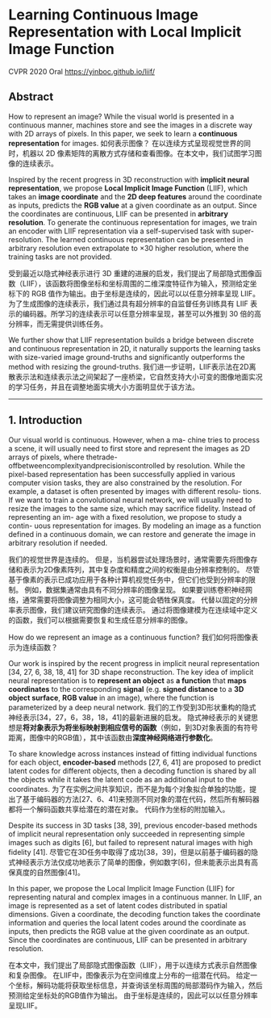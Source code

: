 # Learning Continuous Image Representation with Local Implicit Image Function

CVPR 2020 Oral https://yinboc.github.io/liif/



## Abstract

How to represent an image? While the visual world is presented in a continuous manner, machines store and see the images in a discrete way with 2D arrays of pixels. In this paper, we seek to learn a **continuous representation** for images. 如何表示图像？ 在以连续方式呈现视觉世界的同时，机器以 2D 像素矩阵的离散方式存储和查看图像。在本文中，我们试图学习图像的连续表示。

Inspired by the recent progress in 3D reconstruction with **implicit neural representation**, we propose **Local Implicit Image Function** (LIIF), which takes an **image coordinate** and the **2D deep features** around the coordinate as inputs, predicts the **RGB value** at a given coordinate as an output. Since the coordinates are continuous, LIIF can be presented in **arbitrary resolution**. To generate the continuous representation for images, we train an encoder with LIIF representation via a self-supervised task with super-resolution. The learned continuous representation can be presented in arbitrary resolution even extrapolate to ×30 higher resolution, where the training tasks are not provided. 

受到最近以隐式神经表示进行 3D 重建的进展的启发，我们提出了局部隐式图像函数（LIIF），该函数将图像坐标和坐标周围的二维深度特征作为输入，预测给定坐标下的 RGB 值作为输出。由于坐标是连续的，因此可以以任意分辨率呈现 LIIF。为了生成图像的连续表示，我们通过具有超分辨率的自监督任务训练具有 LIIF 表示的编码器。所学习的连续表示可以任意分辨率呈现，甚至可以外推到 30 倍的高分辨率，而无需提供训练任务。

We further show that LIIF representation builds a bridge between discrete and continuous representation in 2D, it naturally supports the learning tasks with size-varied image ground-truths and significantly outperforms the method with resizing the ground-truths. 我们进一步证明，LIIF表示法在2D离散表示法和连续表示法之间架起了一座桥梁，它自然支持大小可变的图像地面实况的学习任务，并且在调整地面实境大小方面明显优于该方法。



---

## 1. Introduction

Our visual world is continuous. However, when a ma-
chine tries to process a scene, it will usually need to first
store and represent the images as 2D arrays of pixels, where
thetrade-offbetweencomplexityandprecisioniscontrolled
by resolution. While the pixel-based representation has
been successfully applied in various computer vision tasks,
they are also constrained by the resolution. For example, a
dataset is often presented by images with different resolu-
tions. If we want to train a convolutional neural network,
we will usually need to resize the images to the same size,
which may sacrifice fidelity. Instead of representing an im-
age with a fixed resolution, we propose to study a contin-
uous representation for images. By modeling an image as
a function defined in a continuous domain, we can restore
and generate the image in arbitrary resolution if needed.

我们的视觉世界是连续的。 但是，当机器尝试处理场景时，通常需要先将图像存储和表示为2D像素阵列，其中复杂度和精度之间的权衡是由分辨率控制的。 尽管基于像素的表示已成功应用于各种计算机视觉任务中，但它们也受到分辨率的限制。 例如，数据集通常由具有不同分辨率的图像呈现。 如果要训练卷积神经网络，通常需要将图像调整为相同大小，这可能会牺牲保真度。 代替以固定的分辨率表示图像，我们建议研究图像的连续表示。 通过将图像建模为在连续域中定义的函数，我们可以根据需要恢复和生成任意分辨率的图像。



How do we represent an image as a continuous function? 我们如何将图像表示为连续函数？

Our work is inspired by the recent progress in implicit neural representation [34, 27, 6, 38, 18, 41] for 3D shape reconstruction. The key idea of implicit neural representation is to **represent an object** as **a function** that **maps coordinates** to the corresponding **signal** (e.g. **signed distance** to a **3D object surface**, **RGB value** in an image), where the function is parameterized by a deep neural network. 我们的工作受到3D形状重构的隐式神经表示[34，27，6，38，18，41]的最新进展的启发。 隐式神经表示的关键思想是**将对象表示为将坐标映射到相应信号的函数**（例如，到3D对象表面的有符号距离，图像中的RGB值），其中该函数由**深度神经网络进行参数化**。 

To share knowledge across instances instead of fitting individual functions for each object, **encoder-based** methods [27, 6, 41] are proposed to predict latent codes for different objects, then a decoding function is shared by all the objects while it takes the latent code as an additional input to the coordinates.   为了在实例之间共享知识，而不是为每个对象拟合单独的功能，提出了基于编码器的方法[27、6、41]来预测不同对象的潜在代码，然后所有解码器都将一个解码函数共享给潜在的潜在对象。 代码作为坐标的附加输入。

Despite its success in 3D tasks [38, 39], previous encoder-based methods of implicit neural representation only succeeded in representing simple images such as digits [6], but failed to represent natural images with high fidelity [41].  尽管它在3D任务中取得了成功[38，39]，但是以前基于编码器的隐式神经表示方法仅成功地表示了简单的图像，例如数字[6]，但未能表示出具有高保真度的自然图像[41]。



In this paper, we propose the Local Implicit Image Function (LIIF) for representing natural and complex images in a continuous manner. In LIIF, an image is represented as a set of latent codes distributed in spatial dimensions. Given a coordinate, the decoding function takes the coordinate information and queries the local latent codes around the coordinate as inputs, then predicts the RGB value at the given coordinate as an output. Since the coordinates are continuous, LIIF can be presented in arbitrary resolution.

在本文中，我们提出了局部隐式图像函数（LIIF），用于以连续方式表示自然图像和复杂图像。 在LIIF中，图像表示为在空间维度上分布的一组潜在代码。 给定一个坐标，解码功能将获取坐标信息，并查询该坐标周围的局部潜码作为输入，然后预测给定坐标处的RGB值作为输出。 由于坐标是连续的，因此可以以任意分辨率呈现LIIF。



